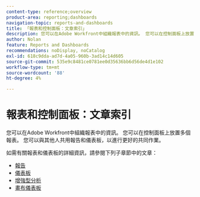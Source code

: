 ```yaml
---
content-type: reference;overview
product-area: reporting;dashboards
navigation-topic: reports-and-dashboards
title: 「報表和控制面板：文章索引」
description: 您可以在Adobe Workfront中組織報表中的資訊。 您可以在控制面板上放置多個報表。 您可以與其他人共用報告和儀表板，以進行更好的共同作業。
author: Nolan
feature: Reports and Dashboards
recommendations: noDisplay, noCatalog
exl-id: 618c9dda-ad7d-4a05-960b-3ad14c14d605
source-git-commit: 535e9c8481ce0781ee0d35636bb6d56de4d1e102
workflow-type: tm+mt
source-wordcount: '88'
ht-degree: 4%

---
```



# 報表和控制面板：文章索引

<!--Audited: 01/2024-->

您可以在Adobe Workfront中組織報表中的資訊。 您可以在控制面板上放置多個報表。 您可以與其他人共用報告和儀表板，以進行更好的共同作業。

如需有關報表和儀表板的詳細資訊，請參閱下列子章節中的文章：

* [報告](../reports-and-dashboards/reports/reports-overview.md)
* [儀表板](../reports-and-dashboards/dashboards/dashboards-overview.md)
* [增強型分析](../enhanced-analytics/enhanced-analytics.md)
* [畫布儀表板](../reports-and-dashboards/canvas-dashboards/canvas-dashboards-overview.md)

